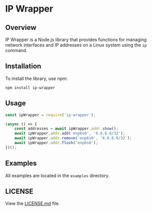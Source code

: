 # IP Wrapper

## Overview
IP Wrapper is a Node.js library that provides functions for managing network interfaces and IP addresses on a Linux system using the `ip` command.

## Installation

To install the library, use npm:

```shell
npm install ip-wrapper
```

## Usage

```javascript
const ipWrapper = require('ip-wrapper');

(async () => {
    const addresses = await ipWrapper.addr.show();
    await ipWrapper.addr.add('enp6s0', '6.6.6.6/32');
    await ipWrapper.addr.remove('enp6s0', '6.6.6.6/32');
    await ipWrapper.addr.flush('enp6s0');
})();
```

## Examples

All examples are located in the `examples` directory.

## LICENSE

View the [LICENSE.md](LICENSE.md) file.
